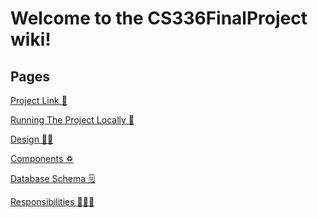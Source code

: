 # Welcome to the CS336FinalProject wiki!

## Pages
[Project Link 🔗]()

[Running The Project Locally 🚀]()

[Design 👨‍💻](https://github.com/Elilewis327/CS336FinalProject/wiki/Design)

[Components ♽](https://github.com/Elilewis327/CS336FinalProject/wiki/Components)

[Database Schema 🗒️](https://github.com/Elilewis327/CS336FinalProject/wiki/Database-Schema)

[Responsibilities 🙋🙋‍♂️](https://github.com/Elilewis327/CS336FinalProject/wiki/Responsibilities-and-Implementation)


